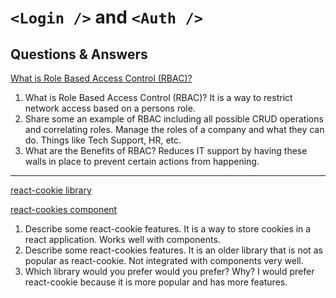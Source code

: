 # `<Login />` and `<Auth />`

## Questions & Answers

[What is Role Based Access Control (RBAC)?](https://digitalguardian.com/blog/what-role-based-access-control-rbac-examples-benefits-and-more)

1. What is Role Based Access Control (RBAC)?
It is a way to restrict network access based on a persons role.
2. Share some an example of RBAC including all possible CRUD operations and correlating
roles.
Manage the roles of a company and what they can do. Things like Tech Support, HR,
etc.
3. What are the Benefits of RBAC?
Reduces IT support by having these walls in place to prevent certain actions from
happening.

---

[react-cookie library](https://www.npmjs.com/package/react-cookie)

[react-cookies component](https://www.npmjs.com/package/react-cookies)

1. Describe some react-cookie features.
It is a way to store cookies in a react application. Works well with components.
2. Describe some react-cookies features.
It is an older library that is not as popular as react-cookie. Not integrated with
components very well.
3. Which library would you prefer would you prefer? Why?
I would prefer react-cookie because it is more popular and has more features.
